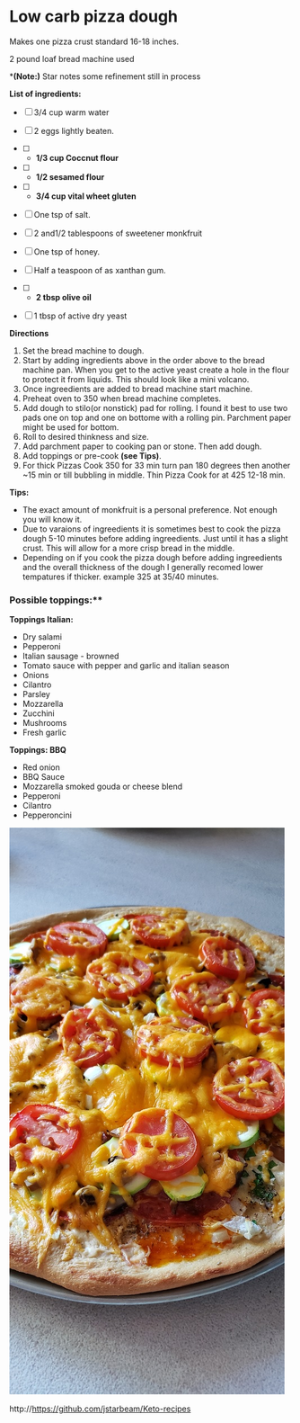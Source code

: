 <h1> Low carb pizza dough </h1>
Makes one pizza crust standard 16-18 inches. 

2 pound loaf bread machine used

***(Note:)** Star notes some refinement still in process




**List of ingredients:**
- [ ] 3/4 cup warm water
- [ ] 2 eggs lightly beaten.
- [ ] * **1/3 cup Coccnut flour**
- [ ] * **1/2 sesamed flour**
- [ ] * **3/4 cup vital wheet gluten**
- [ ] One tsp of salt.
- [ ] 2 and1/2 tablespoons of sweetener monkfruit
- [ ] One tsp of honey.
- [ ] Half a teaspoon of as xanthan gum.
- [ ] * **2 tbsp olive oil**   
- [ ] 1 tbsp of active dry yeast 


**Directions**
1. Set the bread machine to dough.
2. Start by adding ingredients above in the order above to the bread machine pan. When you get to the active yeast create a hole in the flour to protect it from liquids. This should look like a mini volcano.
3. Once ingreedients are added to bread machine start machine.
4. Preheat oven to 350 when bread machine completes.
5. Add dough to stilo(or nonstick) pad for rolling. I found it best to use two pads one on top and one on bottome with a rolling pin.  Parchment paper might be used for bottom.
6. Roll to desired thinkness and size. 
7. Add parchment paper to cooking pan or stone. Then add dough.
8. Add toppings or pre-cook **(see Tips)**.
9. For thick Pizzas Cook 350 for 33 min turn pan 180 degrees then another ~15 min or till bubbling in middle. Thin Pizza Cook for at 425 12-18 min.

**Tips:**
- The exact amount of monkfruit is a personal preference. Not enough you will know it. 
- Due to varaions of ingreedients it is sometimes best to cook the pizza dough 5-10 minutes before adding ingreedients. Just until it has a slight crust. This will allow for a more crisp bread in the middle.
- Depending on if you cook the pizza dough before adding ingreedients and the overall thickness of the dough I generally recomed lower tempatures if thicker. example 325 at 35/40 minutes.


<h3>Possible toppings:**</h3>

**Toppings Italian:**
- Dry salami
- Pepperoni
- Italian sausage - browned
- Tomato sauce with pepper and garlic  and italian season
- Onions
- Cilantro
- Parsley
- Mozzarella
- Zucchini
- Mushrooms
- Fresh garlic

**Toppings: BBQ**
- Red onion
- BBQ Sauce
- Mozzarella smoked gouda or cheese blend
- Pepperoni 
- Cilantro
- Pepperoncini 



![Github Logo](./pictures/keto-pizza.jpg)

http://https://github.com/jstarbeam/Keto-recipes
